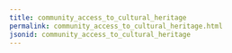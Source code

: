 ```yaml
---
title: community_access_to_cultural_heritage
permalink: community_access_to_cultural_heritage.html
jsonid: community_access_to_cultural_heritage
---
```

